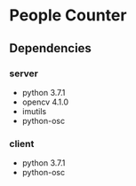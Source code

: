 # People Counter

## Dependencies

### server
- python 3.7.1
- opencv 4.1.0
- imutils
- python-osc

### client
- python 3.7.1
- python-osc